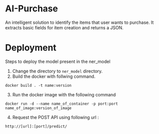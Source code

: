 # AI-Purchase
An intelligent solution to identify the items that user wants to purchase. It extracts basic fields for item creation and returns a JSON.

# Deployment 
Steps to deploy the model present in the ner_model 

1) Change the directory to ``ner_model`` directory.
2) Build the docker with follwing command.
```angular2html
docker build . -t name:version 
```
3) Run the docker image with the following command
```angular2html
docker run -d --name name_of_container -p port:port name_of_image:version_of_image
```
4) Request the POST API using following url :
```angular2html
http://[url]:[port]/predict/
```